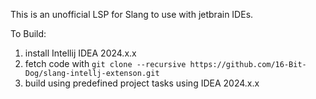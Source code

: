 This is an unofficial LSP for Slang to use with jetbrain IDEs.

To Build:
1. install Intellij IDEA 2024.x.x
2. fetch code with `git clone --recursive https://github.com/16-Bit-Dog/slang-intellj-extenson.git`
3. build using predefined project tasks using IDEA 2024.x.x
